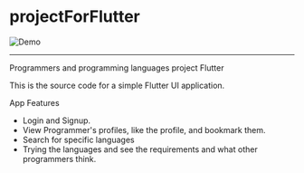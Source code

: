 # projectForFlutter
![Demo](https://user-images.githubusercontent.com/71074352/179827621-b72f4df9-85a6-4fe1-b47e-2aba1276fc3b.png)

___________________________________________


Programmers and programming languages project Flutter

This is the source code for a simple Flutter UI application. 

App Features
- Login and Signup.
- View Programmer's profiles, like the profile, and bookmark them.
- Search for specific languages 
- Trying the languages and see the requirements and what other programmers think.
